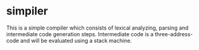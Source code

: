 simpiler
========

This is a simple compiler which consists of lexical analyzing, parsing and intermediate code generation steps. Intermediate code is a three-address-code and will be evaluated using a stack machine.